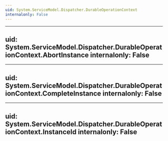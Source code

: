 ```yaml
---
uid: System.ServiceModel.Dispatcher.DurableOperationContext
internalonly: False
---
```


---
uid: System.ServiceModel.Dispatcher.DurableOperationContext.AbortInstance
internalonly: False
---

---
uid: System.ServiceModel.Dispatcher.DurableOperationContext.CompleteInstance
internalonly: False
---

---
uid: System.ServiceModel.Dispatcher.DurableOperationContext.InstanceId
internalonly: False
---
